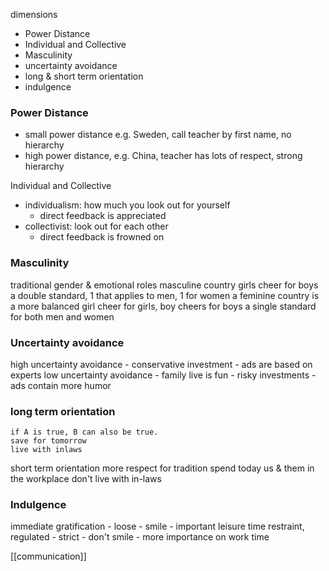 dimensions
- Power Distance
- Individual and Collective
- Masculinity
- uncertainty avoidance
- long & short term orientation
- indulgence
### Power Distance
- small power distance e.g. Sweden, call teacher by first name, no hierarchy
- high power distance, e.g. China, teacher has lots of respect, strong hierarchy

Individual and Collective
- individualism: how much you look out for yourself
	- direct feedback is appreciated
- collectivist: look out for each other
	- direct feedback is frowned on

### Masculinity
traditional gender & emotional roles
masculine country
	girls cheer for boys
	a double standard, 1 that applies to men, 1 for women
a feminine country is a more balanced 
	girl cheer for girls, boy cheers for boys
	a single standard for both men and women

### Uncertainty avoidance
high uncertainty avoidance
	- conservative investment
	- ads are based on experts
low uncertainty avoidance
	- family live is fun
	- risky investments
	- ads contain more humor

### long term orientation
	if A is true, B can also be true.
	save for tomorrow
	live with inlaws
short term orientation
	more respect for tradition
	spend today
	us & them in the workplace
	don't live with in-laws

### Indulgence
immediate gratification
	- loose
	- smile
	- important leisure time
restraint, regulated
	- strict
	- don't smile
	- more importance on work time

[[communication]]